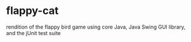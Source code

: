 # flappy-cat
rendition of the flappy bird game using core Java, Java Swing GUI library, and the jUnit test suite
